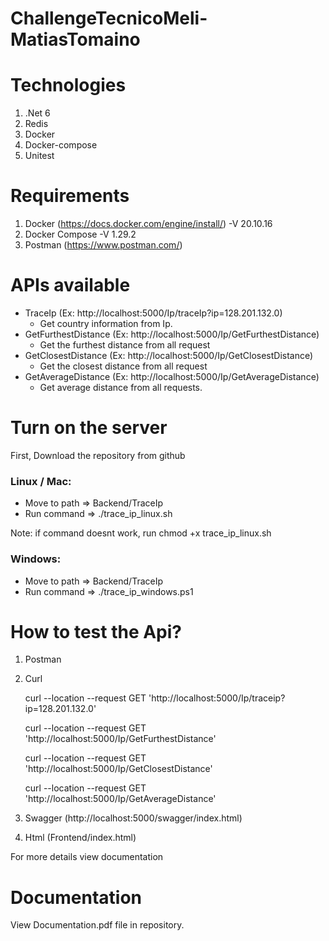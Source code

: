 # ChallengeTecnicoMeli-MatiasTomaino

# Technologies 
1. .Net 6
2. Redis
3. Docker
4. Docker-compose
5. Unitest

# Requirements
1. Docker (https://docs.docker.com/engine/install/) -V 20.10.16
2. Docker Compose -V 1.29.2
3. Postman (https://www.postman.com/)

# APIs available
- TraceIp (Ex: http://localhost:5000/Ip/traceIp?ip=128.201.132.0)
    - Get country information from Ip.
- GetFurthestDistance (Ex: http://localhost:5000/Ip/GetFurthestDistance)
    - Get the furthest distance from all request
- GetClosestDistance (Ex: http://localhost:5000/Ip/GetClosestDistance)
    - Get the closest distance from all request
- GetAverageDistance (Ex: http://localhost:5000/Ip/GetAverageDistance)
    - Get average distance from all requests.

# Turn on the server 

First, Download the repository from github

### Linux / Mac:

-  Move to path => Backend/TraceIp
-  Run command => ./trace_ip_linux.sh 

Note: if command doesnt work, run chmod +x trace_ip_linux.sh

### Windows:

- Move to path => Backend/TraceIp
- Run command => ./trace_ip_windows.ps1

# How to test the Api?
1. Postman
2. Curl
    
    curl --location --request GET 'http://localhost:5000/Ip/traceip?ip=128.201.132.0'
    
    curl --location --request GET 'http://localhost:5000/Ip/GetFurthestDistance'
    
    curl --location --request GET 'http://localhost:5000/Ip/GetClosestDistance'
    
    curl --location --request GET 'http://localhost:5000/Ip/GetAverageDistance'
    
3. Swagger (http://localhost:5000/swagger/index.html)
4. Html (Frontend/index.html)

For more details view documentation

# Documentation
View Documentation.pdf file in repository.
